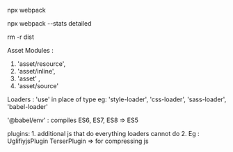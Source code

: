 npx webpack

npx webpack --stats detailed

rm -r dist

Asset Modules : 
1. 'asset/resource', 
2. 'asset/inline', 
3. 'asset' , 
4. 'asset/source'


Loaders : 'use' in place of type
eg: 'style-loader', 'css-loader', 'sass-loader', 'babel-loader'


'@babel/env' : compiles ES6, ES7, ES8  =>  ES5


plugins: 1. additional js that do everything loaders cannot do
         2. Eg : UglifiyjsPlugin
         TerserPlugin => for compressing js 


    